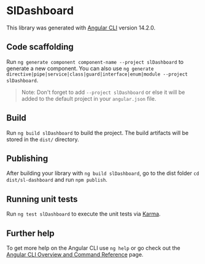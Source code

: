 # SlDashboard

This library was generated with [Angular CLI](https://github.com/angular/angular-cli) version 14.2.0.

## Code scaffolding

Run `ng generate component component-name --project slDashboard` to generate a new component. You can also use `ng generate directive|pipe|service|class|guard|interface|enum|module --project slDashboard`.
> Note: Don't forget to add `--project slDashboard` or else it will be added to the default project in your `angular.json` file. 

## Build

Run `ng build slDashboard` to build the project. The build artifacts will be stored in the `dist/` directory.

## Publishing

After building your library with `ng build slDashboard`, go to the dist folder `cd dist/sl-dashboard` and run `npm publish`.

## Running unit tests

Run `ng test slDashboard` to execute the unit tests via [Karma](https://karma-runner.github.io).

## Further help

To get more help on the Angular CLI use `ng help` or go check out the [Angular CLI Overview and Command Reference](https://angular.io/cli) page.

